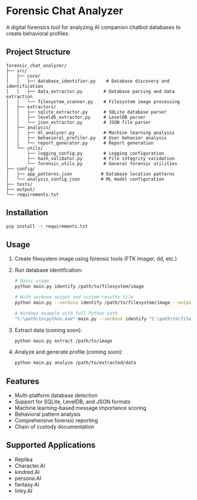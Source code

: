 # Forensic Chat Analyzer

A digital forensics tool for analyzing AI companion chatbot databases to create behavioral profiles.

## Project Structure

```
forensic_chat_analyzer/
├── src/
│   ├── core/
│   │   ├── database_identifier.py    # Database discovery and identification
│   │   ├── data_extractor.py        # Database parsing and data extraction
│   │   └── filesystem_scanner.py    # Filesystem image processing
│   ├── extractors/
│   │   ├── sqlite_extractor.py      # SQLite database parser
│   │   ├── leveldb_extractor.py     # LevelDB parser
│   │   └── json_extractor.py        # JSON file parser
│   ├── analysis/
│   │   ├── ml_analyzer.py           # Machine learning analysis
│   │   ├── behavioral_profiler.py   # User behavior analysis
│   │   └── report_generator.py      # Report generation
│   └── utils/
│       ├── logging_config.py        # Logging configuration
│       ├── hash_validator.py        # File integrity validation
│       └── forensic_utils.py        # General forensic utilities
├── config/
│   ├── app_patterns.json           # Database location patterns
│   └── analysis_config.json        # ML model configuration
├── tests/
├── output/
└── requirements.txt
```

## Installation

```bash
pip install -r requirements.txt
```

## Usage

1. Create filesystem image using forensic tools (FTK Imager, dd, etc.)

2. Run database identification:
   ```bash
   # Basic usage
   python main.py identify /path/to/filesystem/image
   
   # With verbose output and custom results file
   python main.py --verbose identify /path/to/filesystem/image --output results/scan_results.json
   
   # Windows example with full Python path
   "C:\path\to\python.exe" main.py --verbose identify "C:\path\to\filesystem\image" --output "output/test_results.json"
   ```

3. Extract data (coming soon):
   ```bash
   python main.py extract /path/to/image
   ```

4. Analyze and generate profile (coming soon):
   ```bash
   python main.py analyze /path/to/extracted/data
   ```

## Features

- Multi-platform database detection
- Support for SQLite, LevelDB, and JSON formats
- Machine learning-based message importance scoring
- Behavioral pattern analysis
- Comprehensive forensic reporting
- Chain of custody documentation

## Supported Applications

- Replika
- Character.AI
- kindred.AI
- persona.AI
- fantasy.AI
- linky.AI
  

